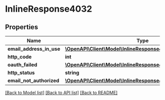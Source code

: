 # InlineResponse4032

## Properties
Name | Type | Description | Notes
------------ | ------------- | ------------- | -------------
**email_address_in_use** | [**\OpenAPI\Client\Model\InlineResponse4032EmailAddressInUse**](InlineResponse4032EmailAddressInUse.md) |  | [optional] 
**http_code** | **int** |  | [optional] 
**oauth_failed** | [**\OpenAPI\Client\Model\InlineResponse4032OauthFailed**](InlineResponse4032OauthFailed.md) |  | [optional] 
**http_status** | **string** |  | [optional] 
**email_not_authorized** | [**\OpenAPI\Client\Model\InlineResponse4032EmailNotAuthorized**](InlineResponse4032EmailNotAuthorized.md) |  | [optional] 

[[Back to Model list]](../README.md#documentation-for-models) [[Back to API list]](../README.md#documentation-for-api-endpoints) [[Back to README]](../README.md)


